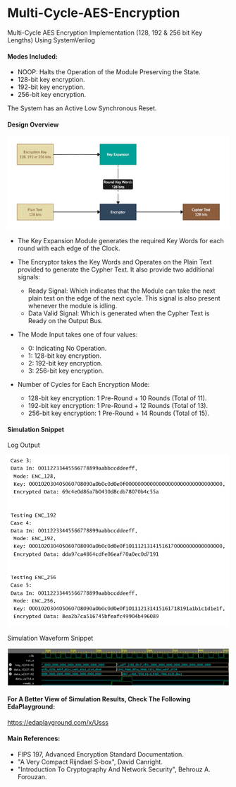 # Multi-Cycle-AES-Encryption
Multi-Cycle AES Encryption Implementation (128, 192 &amp; 256 bit Key Lengths) Using SystemVerilog


#### Modes Included:
- NOOP: Halts the Operation of the Module Preserving the State.
- 128-bit key encryption.
- 192-bit key encryption.
- 256-bit key encryption.

The System has an Active Low Synchronous Reset.
#### Design Overview

![Design](Imgs/Design_Overview.png)
- The Key Expansion Module generates the required Key Words for each round with each edge of the Clock.
- The Encryptor takes the Key Words and Operates on the Plain Text provided to generate the Cypher Text. It also provide two additional signals:
  - Ready Signal: Which indicates that the Module can take the next plain text on the edge of the next cycle. This signal is also present whenever the module is idling.
  - Data Valid Signal: Which is generated when the Cypher Text is Ready on the Output Bus.


- The Mode Input takes one of four values:
   - 0: Indicating No Operation.
   - 1: 128-bit key encryption.
   - 2: 192-bit key encryption.
   - 3: 256-bit key encryption.
 
     
- Number of Cycles for Each Encryption Mode:
   - 128-bit key encryption: 1 Pre-Round + 10 Rounds (Total of 11).
   - 192-bit key encryption: 1 Pre-Round + 12 Rounds (Total of 13).
   - 256-bit key encryption: 1 Pre-Round + 14 Rounds (Total of 15).

#### Simulation Snippet
Log Output 

![Design](Imgs/Sim_Log.png)

Simulation Waveform Snippet

![Design](Imgs/Sim_Waveform.png)

#### For A Better View of Simulation Results, Check The Following EdaPlayground:
   https://edaplayground.com/x/Usss


#### Main References:
  - FIPS 197, Advanced Encryption Standard Documentation.
  - "A Very Compact Rijndael S-box", David Canright.
  - "Introduction To Cryptography And Network Security", Behrouz A. Forouzan.

